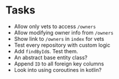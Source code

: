 # Tasks
* Allow only vets to access `/owners`
* Allow modifying owner info from `/owners`
* Show link to `/owners` in `index` for vets
* Test every repository with custom logic
* Add `findById`s. Test them.
* An abstract base entity class?
* Append `ID` to all foreign key columns
* Look into using coroutines in kotlin?
